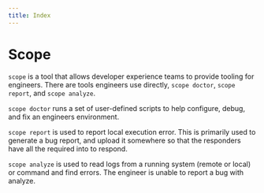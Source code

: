 ```yaml
---
title: Index
---
```


# Scope

`scope` is a tool that allows developer experience teams to provide tooling for engineers.
There are tools engineers use directly, `scope doctor`, `scope report`, and `scope analyze`.

`scope doctor` runs a set of user-defined scripts to help configure, debug, and fix an engineers environment.

`scope report` is used to report local execution error.
This is primarily used to generate a bug report, and upload it somewhere so that the responders have all the required into to respond.

`scope analyze` is used to read logs from a running system (remote or local) or command and find errors. The engineer is unable to report a bug with analyze.
